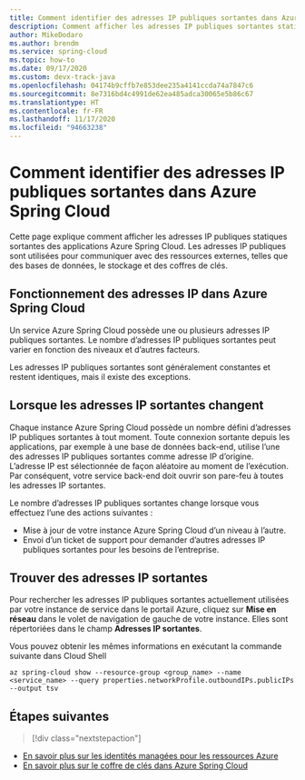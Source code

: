 ```yaml
---
title: Comment identifier des adresses IP publiques sortantes dans Azure Spring Cloud
description: Comment afficher les adresses IP publiques sortantes statiques pour communiquer avec les ressources externes, telles que la base de données, le stockage, Key Vault, etc.
author: MikeDodaro
ms.author: brendm
ms.service: spring-cloud
ms.topic: how-to
ms.date: 09/17/2020
ms.custom: devx-track-java
ms.openlocfilehash: 04174b9cffb7e853dee235a4141ccda74a7847c6
ms.sourcegitcommit: 8e7316bd4c4991de62ea485adca30065e5b86c67
ms.translationtype: HT
ms.contentlocale: fr-FR
ms.lasthandoff: 11/17/2020
ms.locfileid: "94663238"
---
```

# <a name="how-to-identify-outbound-public-ip-addresses-in-azure-spring-cloud"></a>Comment identifier des adresses IP publiques sortantes dans Azure Spring Cloud

Cette page explique comment afficher les adresses IP publiques statiques sortantes des applications Azure Spring Cloud.  Les adresses IP publiques sont utilisées pour communiquer avec des ressources externes, telles que des bases de données, le stockage et des coffres de clés.

## <a name="how-ip-addresses-work-in-azure-spring-cloud"></a>Fonctionnement des adresses IP dans Azure Spring Cloud

Un service Azure Spring Cloud possède une ou plusieurs adresses IP publiques sortantes. Le nombre d’adresses IP publiques sortantes peut varier en fonction des niveaux et d’autres facteurs. 

Les adresses IP publiques sortantes sont généralement constantes et restent identiques, mais il existe des exceptions.

## <a name="when-outbound-ips-change"></a>Lorsque les adresses IP sortantes changent

Chaque instance Azure Spring Cloud possède un nombre défini d’adresses IP publiques sortantes à tout moment. Toute connexion sortante depuis les applications, par exemple à une base de données back-end, utilise l’une des adresses IP publiques sortantes comme adresse IP d’origine. L’adresse IP est sélectionnée de façon aléatoire au moment de l’exécution. Par conséquent, votre service back-end doit ouvrir son pare-feu à toutes les adresses IP sortantes.

Le nombre d’adresses IP publiques sortantes change lorsque vous effectuez l’une des actions suivantes :

- Mise à jour de votre instance Azure Spring Cloud d’un niveau à l’autre.
- Envoi d’un ticket de support pour demander d’autres adresses IP publiques sortantes pour les besoins de l’entreprise.

## <a name="find-outbound-ips"></a>Trouver des adresses IP sortantes

Pour rechercher les adresses IP publiques sortantes actuellement utilisées par votre instance de service dans le portail Azure, cliquez sur **Mise en réseau** dans le volet de navigation de gauche de votre instance. Elles sont répertoriées dans le champ **Adresses IP sortantes**.

Vous pouvez obtenir les mêmes informations en exécutant la commande suivante dans Cloud Shell

```Azure CLI
az spring-cloud show --resource-group <group_name> --name <service_name> --query properties.networkProfile.outboundIPs.publicIPs --output tsv
```

## <a name="next-steps"></a>Étapes suivantes
> [!div class="nextstepaction"]
* [En savoir plus sur les identités managées pour les ressources Azure](https://github.com/MicrosoftDocs/azure-docs/blob/master/articles/active-directory/managed-identities-azure-resources/overview.md)
* [En savoir plus sur le coffre de clés dans Azure Spring Cloud](spring-cloud-tutorial-managed-identities-key-vault.md)
